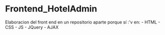 # Frontend_HotelAdmin
Elaboracion del front end en un repositorio aparte porque sí :'v en: - HTML - CSS - JS - JQuery - AJAX 
